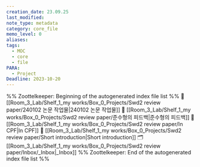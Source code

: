 ```yaml
---
creation_date: 23.09.25
last_modified: 
note_type: metadata
category: core_file
memo_level: 0
aliases: 
tags:
  - MOC
  - core
  - file
PARA:
  - Project
Deadline: 2023-10-20
---
```

%% Zoottelkeeper: Beginning of the autogenerated index file list  %%
📄 [[Room_3_Lab/Shelf_1_my works/Box_0_Projects/Swd2 review paper/240102 논문 작업물|240102 논문 작업물]]
📄 [[Room_3_Lab/Shelf_1_my works/Box_0_Projects/Swd2 review paper/준수형의 피드백|준수형의 피드백]]
📄 [[Room_3_Lab/Shelf_1_my works/Box_0_Projects/Swd2 review paper/In CPF|In CPF]]
📄 [[Room_3_Lab/Shelf_1_my works/Box_0_Projects/Swd2 review paper/Short introduction|Short introduction]]
🗂️ [[Room_3_Lab/Shelf_1_my works/Box_0_Projects/Swd2 review paper/Inbox/_Inbox|_Inbox]]
%% Zoottelkeeper: End of the autogenerated index file list  %%
